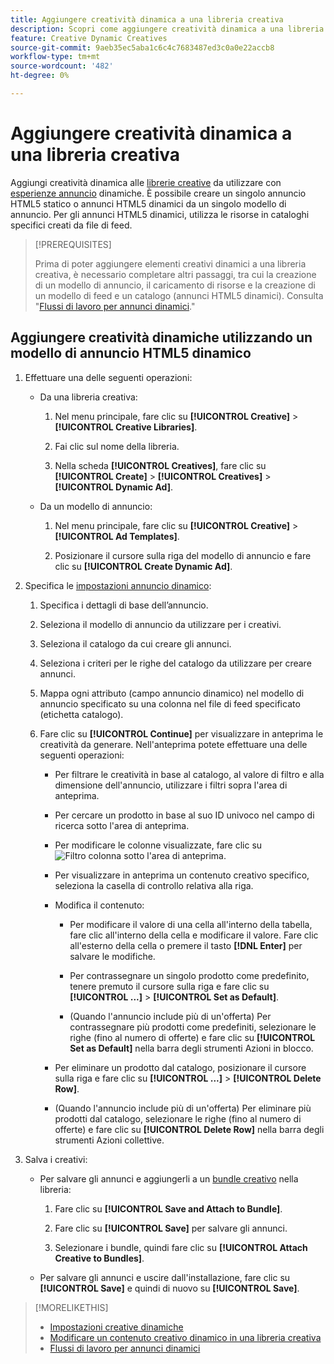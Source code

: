 ```yaml
---
title: Aggiungere creatività dinamica a una libreria creativa
description: Scopri come aggiungere creatività dinamica a una libreria creativa.
feature: Creative Dynamic Creatives
source-git-commit: 9aeb35ec5aba1c6c4c7683487ed3c0a0e22accb8
workflow-type: tm+mt
source-wordcount: '482'
ht-degree: 0%

---
```


# Aggiungere creatività dinamica a una libreria creativa

Aggiungi creatività dinamica alle [librerie creative](creative-library-manage.md) da utilizzare con [esperienze annuncio](/help/creative/experiences/experience-about.md) dinamiche. È possibile creare un singolo annuncio HTML5 statico o annunci HTML5 dinamici da un singolo modello di annuncio. Per gli annunci HTML5 dinamici, utilizza le risorse in cataloghi specifici creati da file di feed.

>[!PREREQUISITES]
>
>Prima di poter aggiungere elementi creativi dinamici a una libreria creativa, è necessario completare altri passaggi, tra cui la creazione di un modello di annuncio, il caricamento di risorse e la creazione di un modello di feed e un catalogo (annunci HTML5 dinamici). Consulta &quot;[Flussi di lavoro per annunci dinamici](/help/creative/introduction/workflow-dynamic-ads.md).&quot;

<!-- This does't work for me 9/24 -- I still have to select a catalog:

## Add dynamic creatives using a static HTML5 ad template

1. In the main menu, click **[!UICONTROL Creative]** > **[!UICONTROL Creative Libraries]**.

1. Click the library name.

1. On the **[!UICONTROL Creatives]** tab, click **[!UICONTROL Create]** > **[!UICONTROL Creatives]** > **[!UICONTROL Dynamic Ad]**.

1. Specify the [dynamic ad settings](/help/creative/creative-libraries/creative-settings-dynamic.md#dynamic-ad-settings-static-html5):

   1. On the [!UICONTROL Basic Details] tab, specify the ad details and the clickURL.

   1. Click **[!UICONTROL Process]**.

   1. On the [!UICONTROL Attributes Details] tab, specify the dynamic ad attributes.

1. Click **[!UICONTROL Save]**.

-->

## Aggiungere creatività dinamiche utilizzando un modello di annuncio HTML5 dinamico

1. Effettuare una delle seguenti operazioni:

   * Da una libreria creativa:

      1. Nel menu principale, fare clic su **[!UICONTROL Creative]** > **[!UICONTROL Creative Libraries]**.

      1. Fai clic sul nome della libreria.

      1. Nella scheda **[!UICONTROL Creatives]**, fare clic su **[!UICONTROL Create]** > **[!UICONTROL Creatives]** > **[!UICONTROL Dynamic Ad]**.

   * Da un modello di annuncio:

      1. Nel menu principale, fare clic su **[!UICONTROL Creative]** > **[!UICONTROL Ad Templates]**.

      1. Posizionare il cursore sulla riga del modello di annuncio e fare clic su **[!UICONTROL Create Dynamic Ad]**.

1. Specifica le [impostazioni annuncio dinamico](/help/creative/creative-libraries/creative-settings-dynamic.md):

   1. Specifica i dettagli di base dell’annuncio.

   1. Seleziona il modello di annuncio da utilizzare per i creativi.

   1. Seleziona il catalogo da cui creare gli annunci.

   1. Seleziona i criteri per le righe del catalogo da utilizzare per creare annunci.

   1. Mappa ogni attributo (campo annuncio dinamico) nel modello di annuncio specificato su una colonna nel file di feed specificato (etichetta catalogo).

   1. Fare clic su **[!UICONTROL Continue]** per visualizzare in anteprima le creatività da generare. Nell&#39;anteprima potete effettuare una delle seguenti operazioni:

      * Per filtrare le creatività in base al catalogo, al valore di filtro <!-- explain more--> e alla dimensione dell&#39;annuncio, utilizzare i filtri sopra l&#39;area di anteprima.

      * Per cercare un prodotto in base al suo ID univoco nel campo di ricerca sotto l&#39;area di anteprima.

      * Per modificare le colonne visualizzate, fare clic su ![Filtro colonna](/help/creative/assets/custom-columns. "Filtro colonna") sotto l&#39;area di anteprima.

      * Per visualizzare in anteprima un contenuto creativo specifico, seleziona la casella di controllo relativa alla riga.

      * Modifica il contenuto:

         * Per modificare il valore di una cella all&#39;interno della tabella, fare clic all&#39;interno della cella e modificare il valore. Fare clic all&#39;esterno della cella o premere il tasto **[!DNL Enter]** per salvare le modifiche.

         * Per contrassegnare un singolo prodotto come predefinito<!--Explain what this means. -->, tenere premuto il cursore sulla riga e fare clic su **[!UICONTROL ...]** > **[!UICONTROL Set as Default]**.

         * (Quando l&#39;annuncio include più di un&#39;offerta) Per contrassegnare più prodotti come predefiniti, selezionare le righe (fino al numero di offerte) e fare clic su **[!UICONTROL Set as Default]** nella barra degli strumenti Azioni in blocco.

      * Per eliminare un prodotto dal catalogo, posizionare il cursore sulla riga e fare clic su **[!UICONTROL ...]** > **[!UICONTROL Delete Row]**.

      * (Quando l&#39;annuncio include più di un&#39;offerta) Per eliminare più prodotti dal catalogo, selezionare le righe (fino al numero di offerte) e fare clic su **[!UICONTROL Delete Row]** nella barra degli strumenti Azioni collettive.

1. Salva i creativi:

   * Per salvare gli annunci e aggiungerli a un [bundle creativo](/help/creative/creative-libraries/bundle-manage.md) nella libreria:

      1. Fare clic su **[!UICONTROL Save and Attach to Bundle]**.

      1. Fare clic su **[!UICONTROL Save]** per salvare gli annunci.

      1. Selezionare i bundle, quindi fare clic su **[!UICONTROL Attach Creative to Bundles]**.

   * Per salvare gli annunci e uscire dall&#39;installazione, fare clic su **[!UICONTROL Save]** e quindi di nuovo su **[!UICONTROL Save]**.

>[!MORELIKETHIS]
>
>* [Impostazioni creative dinamiche](creative-settings-dynamic.md)
>* [Modificare un contenuto creativo dinamico in una libreria creativa](creative-edit-dynamic.md)
>* [Flussi di lavoro per annunci dinamici](/help/creative/introduction/workflow-dynamic-ads.md)
